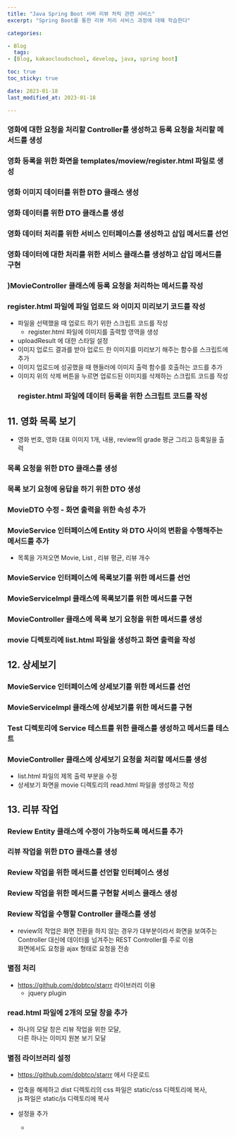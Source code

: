 ```yaml
---
title: "Java Spring Boot 서버 리뷰 처릭 관련 서비스"
excerpt: "Spring Boot를 통한 리뷰 처리 서비스 과정에 대해 학습한다"

categories:

- Blog
  tags:
- [Blog, kakaocloudschool, develop, java, spring boot]

toc: true
toc_sticky: true

date: 2023-01-18
last_modified_at: 2023-01-18

---
```

### 영화에 대한 요청을 처리할 Controller를 생성하고 등록 요청을 처리할 메서드를 생성

### 영화 등록을 위한 화면을 templates/moview/register.html 파일로 생성

### 영화 이미지 데이터를 위한 DTO 클래스 생성 

### 영화 데이터를 위한 DTO 클래스를 생성 

### 영화 데이터 처리를 위한 서비스 인터페이스를 생성하고 삽입 메서드를 선언 

### 영화 데이터에 대한 처리를 위한 서비스 클래스를 생성하고 삽입 메서드를 구현 

### )MovieController 클래스에 등록 요청을 처리하는 메서드를 작성
    
### register.html 파일에 파일 업로드 와 이미지 미리보기 코드를 작성
- 파일을 선택했을 때 업로드 하기 위한 스크립트 코드를 작성
  - register.html 파일에 이미지를 출력할 영역을 생성
 - uploadResult 에 대한 스타일 설정
- 이미지 업로드 결과를 받아 업로드 한 이미지를 미리보기 해주는 함수를 스크립트에 추가
- 이미지 업로드에 성공했을 때 핸들러에 이미지 출력 함수를 호출하는 코드를 추가
- 이미지 위의 삭제 버튼을 누르면 업로드된 이미지를 삭제하는 스크립트 코드를 작성
  ### register.html 파일에 데이터 등록을 위한 스크립트 코드를 작성

## 11. 영화 목록 보기
- 영화 번호, 영화 대표 이미지 1개, 내용, review의 grade 평균 그리고 등록일을 출력

### 목록 요청을 위한 DTO 클래스를 생성

### 목록 보기 요청에 응답을 하기 위한 DTO 생성 
### MovieDTO 수정 - 화면 출력을 위한 속성 추가
### MovieService 인터페이스에 Entity 와 DTO 사이의 변환을 수행해주는 메서드를 추가
- 목록을 가져오면 Movie, List<MovieImageList> , 리뷰 평균, 리뷰 개수
  
### MovieService 인터페이스에 목록보기를 위한 메서드를 선언
### MovieServiceImpl 클래스에 목록보기를 위한 메서드를 구현
### MovieController 클래스에 목록 보기 요청을 위한 메서드를 생성
### movie 디렉토리에 list.html 파일을 생성하고 화면 출력을 작성
## 12. 상세보기
### MovieService 인터페이스에 상세보기를 위한 메서드를 선언
### MovieServiceImpl 클래스에 상세보기를 위한 메서드를 구현
### Test 디렉토리에 Service 테스트를 위한 클래스를 생성하고 메서드를 테스트
### MovieController 클래스에 상세보기 요청을 처리할 메서드를 생성
-  list.html 파일의 제목 출력 부분을 수정
- 상세보기 화면을 movie 디렉토리의 read.html 파일을 생성하고 작성
## 13. 리뷰 작업
### Review Entity 클래스에 수정이 가능하도록 메서드를 추가
   ### 리뷰 작업을 위한 DTO 클래스를 생성 
### Review 작업을 위한 메서드를 선언할 인터페이스 생성 
### Review 작업을 위한 메서드를 구현할 서비스 클래스 생성 
### Review 작업을 수행할 Controller 클래스를 생성
- review의 작업은 화면 전환을 하지 않는 경우가 대부분이라서 화면을 보여주는 Controller 
대신에 데이터를 넘겨주는 REST Controller를 주로 이용  
화면에서도 요청을 ajax 형태로 요청을 전송


### 별점 처리
- https://github.com/dobtco/starrr 라이브러리 이용
  - jquery plugin

### read.html 파일에 2개의 모달 창을 추가 
- 하나의 모달 창은 리뷰 작업을 위한 모달,  
다른 하나는 이미지 원본 보기 모달
### 별점 라이브러리 설정
- https://github.com/dobtco/starrr 에서 다운로드

- 압축을 해제하고 dist 디렉토리의 css 파일은 static/css 디렉토리에 복사,  
js 파일은 static/js 디렉토리에 복사

- 설정을 추가 
  - <script> 태그 위에 설정
### 리뷰 등록
- read.html 파일에 리뷰 등록 버튼 과 리뷰 출력 영역을 생성
  
### 리뷰 출력